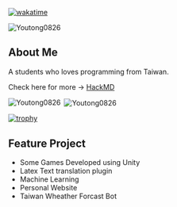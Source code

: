 [![wakatime](https://wakatime.com/badge/user/2ee47a7f-bae6-44a5-a6f5-6b86411d13f5.svg)](https://wakatime.com/@2ee47a7f-bae6-44a5-a6f5-6b86411d13f5) 
<p> <img src="https://komarev.com/ghpvc/?username=Youtong0826&label=Profile%20views&color=0e75b6&style=flat" alt="Youtong0826" /> </p>

## About Me 
A students who loves programming from Taiwan.

Check here for more -> [HackMD](https://hackmd.io/@Youtong0826/about_me)

<p><img align="left" src="https://github-readme-stats.vercel.app/api/top-langs?username=Youtong0826&show_icons=true&locale=en&layout=compact&theme=tokyonight" alt="Youtong0826" /></p>
<p>&nbsp;<img align="center" src="https://github-readme-stats.vercel.app/api?username=Youtong0826&show_icons=true&locale=en&theme=tokyonight" alt="Youtong0826" /></p>


[![trophy](https://github-profile-trophy.vercel.app/?username=Youtong0826&theme=tokyonight)](https://github.com/ryo-ma/github-profile-trophy)

## Feature Project
* Some Games Developed using Unity
* Latex Text translation plugin
* Machine Learning
* Personal Website
* Taiwan Wheather Forcast Bot
